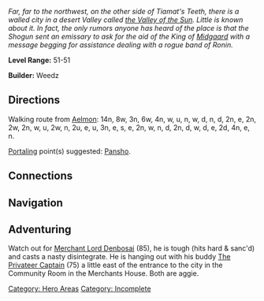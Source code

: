 *Far, far to the northwest, on the other side of Tiamat's Teeth, there
is a walled city in a desert Valley called [the Valley of the
Sun](:Category:_Valley_Of_The_Sun.md "wikilink"). Little is known about
it. In fact, the only rumors anyone has heard of the place is that the
Shogun sent an emissary to ask for the aid of the King of
[Midgaard](:Category:_Midgaard.md "wikilink") with a message begging for
assistance dealing with a rogue band of Ronin.*

**Level Range:** 51-51

**Builder:** Weedz

## Directions

Walking route from [Aelmon](Aelmon.md "wikilink"): 14n, 8w, 3n, 6w, 4n,
w, u, n, w, d, n, d, 2n, e, 2n, 2w, 2n, w, u, 2w, n, 2u, e, u, 3n, e, s,
e, 2n, w, n, d, 2n, d, w, d, e, 2d, 4n, e, n.

[Portaling](Portal.md "wikilink") point(s) suggested:
[Pansho](Pansho.md "wikilink").

## Connections

## Navigation

## Adventuring

Watch out for [Merchant Lord
Denbosai](Merchant_Lord_Denbosai "wikilink") (85), he is tough (hits
hard & sanc'd) and casts a nasty disintegrate. He is hanging out with
his buddy [The Privateer Captain](The_Privateer_Captain "wikilink") (75)
a little east of the entrance to the city in the Community Room in the
Merchants House. Both are aggie.

[Category: Hero Areas](Category:_Hero_Areas "wikilink") [Category:
Incomplete](Category:_Incomplete "wikilink")
